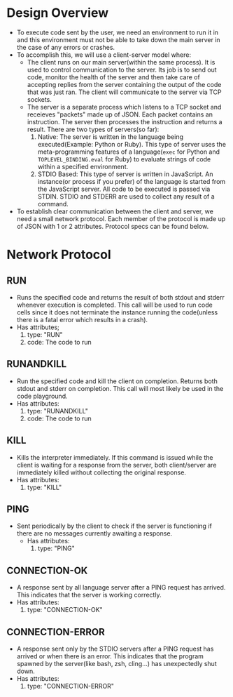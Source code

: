 Design Overview
===============

-   To execute code sent by the user, we need an environment to run it
    in and this environment must not be able to take down the main
    server in the case of any errors or crashes.
-   To accomplish this, we will use a client-server model where:
    -   The client runs on our main server(within the same process). It
        is used to control communication to the server. Its job is to
        send out code, monitor the health of the server and then take
        care of accepting replies from the server containing the output
        of the code that was just ran. The client will communicate to
        the server via TCP sockets.
    -   The server is a separate process which listens to a TCP socket
        and receieves \"packets\" made up of JSON. Each packet contains
        an instruction. The server then processes the instruction and
        returns a result. There are two types of servers(so far):
        1.  Native: The server is written in the language being
            executed(Example: Python or Ruby). This type of server uses
            the meta-programming features of a language(`exec` for
            Python and `TOPLEVEL_BINDING.eval` for Ruby) to evaluate
            strings of code within a specified environment.
        2.  STDIO Based: This type of server is written in JavaScript.
            An instance(or process if you prefer) of the language is
            started from the JavaScript server. All code to be executed
            is passed via STDIN. STDIO and STDERR are used to collect
            any result of a command.
-   To establish clear communication between the client and server, we
    need a small network protocol. Each member of the protocol is made
    up of JSON with 1 or 2 attributes. Protocol specs can be found
    below.

Network Protocol
================

RUN
---

-   Runs the specified code and returns the result of both stdout and
    stderr whenever execution is completed. This call will be used to
    run code cells since it does not terminate the instance running the
    code(unless there is a fatal error which results in a crash).
-   Has attributes;
    1.  type: \"RUN\"
    2.  code: The code to run

RUNANDKILL
----------

-   Run the specified code and kill the client on completion. Returns
    both stdout and stderr on completion. This call will most likely be
    used in the code playground.
-   Has attributes:
    1.  type: \"RUNANDKILL\"
    2.  code: The code to run

KILL
----

-   Kills the interpreter immediately. If this command is issued while
    the client is waiting for a response from the server, both
    client/server are immediately killed without collecting the original
    response.
-   Has attributes:
    1.  type: \"KILL\"

PING
----

-   Sent periodically by the client to check if the server is
    functioning if there are no messages currently awaiting a response.
    -   Has attributes:
        1.  type: \"PING\"

CONNECTION-OK
-------------

-   A response sent by all language server after a PING request has
    arrived. This indicates that the server is working correctly.
-   Has attributes:
    1.  type: \"CONNECTION-OK\"

CONNECTION-ERROR
----------------

-   A response sent only by the STDIO servers after a PING request has
    arrived or when there is an error. This indicates that the program
    spawned by the server(like bash, zsh, cling...) has unexpectedly
    shut down.
-   Has attributes:
    1.  type: \"CONNECTION-ERROR\"
